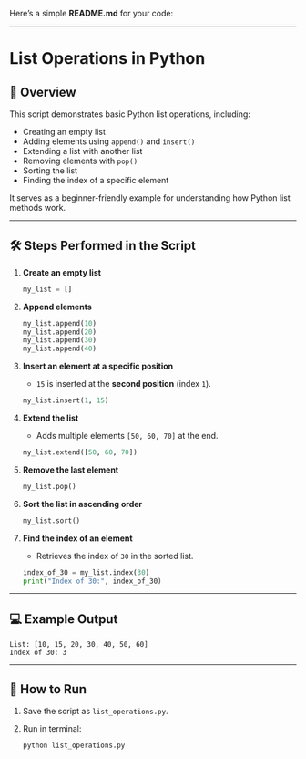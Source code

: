 Here’s a simple **README.md** for your code:

---

# List Operations in Python

## 📌 Overview

This script demonstrates basic Python list operations, including:

* Creating an empty list
* Adding elements using `append()` and `insert()`
* Extending a list with another list
* Removing elements with `pop()`
* Sorting the list
* Finding the index of a specific element

It serves as a beginner-friendly example for understanding how Python list methods work.

---

## 🛠 Steps Performed in the Script

1. **Create an empty list**

   ```python
   my_list = []
   ```

2. **Append elements**

   ```python
   my_list.append(10)
   my_list.append(20)
   my_list.append(30)
   my_list.append(40)
   ```

3. **Insert an element at a specific position**

   * `15` is inserted at the **second position** (index `1`).

   ```python
   my_list.insert(1, 15)
   ```

4. **Extend the list**

   * Adds multiple elements `[50, 60, 70]` at the end.

   ```python
   my_list.extend([50, 60, 70])
   ```

5. **Remove the last element**

   ```python
   my_list.pop()
   ```

6. **Sort the list in ascending order**

   ```python
   my_list.sort()
   ```

7. **Find the index of an element**

   * Retrieves the index of `30` in the sorted list.

   ```python
   index_of_30 = my_list.index(30)
   print("Index of 30:", index_of_30)
   ```

---

## 💻 Example Output

```
List: [10, 15, 20, 30, 40, 50, 60]
Index of 30: 3
```

---

## 📂 How to Run

1. Save the script as `list_operations.py`.
2. Run in terminal:

   ```bash
   python list_operations.py
   ```

